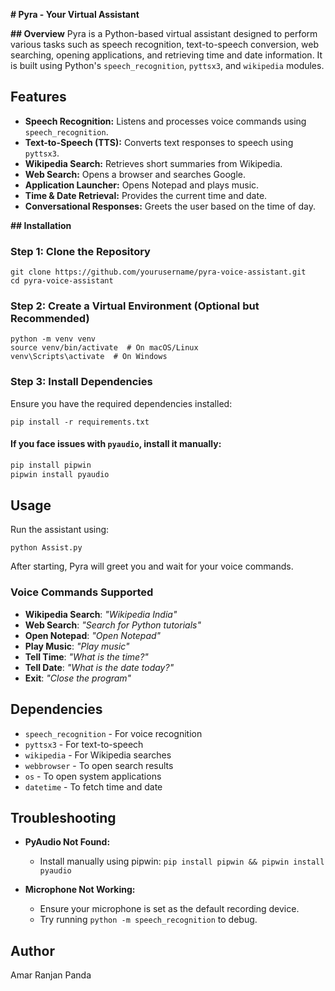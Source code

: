 **# Pyra - Your Virtual Assistant**

**## Overview**
Pyra is a Python-based virtual assistant designed to perform various tasks such as speech recognition, text-to-speech conversion, web searching, opening applications, and retrieving time and date information. It is built using Python's `speech_recognition`, `pyttsx3`, and `wikipedia` modules.

## Features
- **Speech Recognition:** Listens and processes voice commands using `speech_recognition`.
- **Text-to-Speech (TTS):** Converts text responses to speech using `pyttsx3`.
- **Wikipedia Search:** Retrieves short summaries from Wikipedia.
- **Web Search:** Opens a browser and searches Google.
- **Application Launcher:** Opens Notepad and plays music.
- **Time & Date Retrieval:** Provides the current time and date.
- **Conversational Responses:** Greets the user based on the time of day.

**## Installation**
### Step 1: Clone the Repository
```
git clone https://github.com/yourusername/pyra-voice-assistant.git
cd pyra-voice-assistant
```

### Step 2: Create a Virtual Environment (Optional but Recommended)
```
python -m venv venv
source venv/bin/activate  # On macOS/Linux
venv\Scripts\activate  # On Windows
```

### Step 3: Install Dependencies
Ensure you have the required dependencies installed:
```
pip install -r requirements.txt
```
#### If you face issues with `pyaudio`, install it manually:
```bash
pip install pipwin
pipwin install pyaudio
```

## Usage
Run the assistant using:
```
python Assist.py
```
After starting, Pyra will greet you and wait for your voice commands.

### Voice Commands Supported
- **Wikipedia Search**: _"Wikipedia India"_
- **Web Search**: _"Search for Python tutorials"_
- **Open Notepad**: _"Open Notepad"_
- **Play Music**: _"Play music"_
- **Tell Time**: _"What is the time?"_
- **Tell Date**: _"What is the date today?"_
- **Exit**: _"Close the program"_

## Dependencies
- `speech_recognition` - For voice recognition
- `pyttsx3` - For text-to-speech
- `wikipedia` - For Wikipedia searches
- `webbrowser` - To open search results
- `os` - To open system applications
- `datetime` - To fetch time and date

## Troubleshooting
- **PyAudio Not Found:**
  - Install manually using pipwin: `pip install pipwin && pipwin install pyaudio`

- **Microphone Not Working:**
  - Ensure your microphone is set as the default recording device.
  - Try running `python -m speech_recognition` to debug.

## Author
Amar Ranjan Panda
